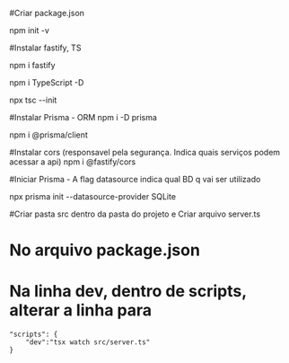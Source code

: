 #Criar package.json

npm init -v

#Instalar fastify, TS

npm i fastify

npm i TypeScript -D

npx tsc --init

#Instalar Prisma - ORM
npm i -D prisma

npm i @prisma/client


#Instalar cors (responsavel pela segurança. Indica quais serviços podem acessar a api)
npm i @fastify/cors

#Iniciar Prisma - A flag datasource indica qual BD q vai ser utilizado

npx prisma init --datasource-provider SQLite


#Criar pasta src dentro da pasta do projeto e Criar arquivo server.ts

# No arquivo package.json
# Na linha dev, dentro de scripts, alterar a linha para

	"scripts": {
		"dev":"tsx watch src/server.ts"
	}



